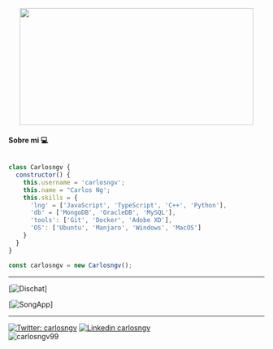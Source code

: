 
<p align="center">
  <img width="460" height="230" src="https://media.giphy.com/media/aNqEFrYVnsS52/giphy.gif" alr="Cat">
</p>

#### Sobre mi 💻



```javascript

class Carlosngv {
  constructor() {
    this.username = 'carlosngv';
    this.name = "Carlos Ng';
    this.skills = {
      'lng' = ['JavaScript', 'TypeScript', 'C++', 'Python'],
      'db' = ['MongoDB', 'OracleDB', 'MySQL'],
      'tools': ['Git', 'Docker', 'Adobe XD'],
      'OS': ['Ubuntu', 'Manjaro', 'Windows', 'MacOS']
    }
  }
}

const carlosngv = new Carlosngv();
```

---

[![Dischat](https://github.com/carlosngv/Dischat)]

[![SongApp](https://github.com/carlosngv/SongApp)]


---

[![Twitter: carlosngv](https://img.shields.io/badge/twitter-%231DA1F2.svg?&style=for-the-badge&logo=twitter&logoColor=white)](https://twitter.com/carlosngv)
[![Linkedin carlosngv](https://img.shields.io/badge/linkedin-%230077B5.svg?&style=for-the-badge&logo=linkedin&logoColor=white)](https://www.linkedin.com/in/carlosngv99/)
<br>
![carlosngv99](https://komarev.com/ghpvc/?username=carlosngv)



